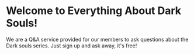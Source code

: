 <h1 class="marcellus">Welcome to Everything About Dark Souls!</h1>

We are a Q&A service provided for our members to ask questions about the Dark souls series. Just sign up and ask away, it's free!
